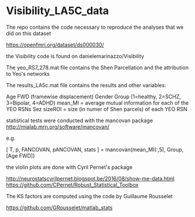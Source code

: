 # Visibility_LA5C_data
The repo contains the code necessary to reproduce the analyses that we did on this dataset

https://openfmri.org/dataset/ds000030/

the Visibility code is found on danielemarinazzo/Visibility

The yeo_RS7_278.mat file contains the Shen Parcellation and the attribution to Yeo's networks

The results_LA5c.mat file contains the results and other variables:

Age
FWD (framewise displacement)
Gender
Group (1=healthy, 2=SCHZ, 3=Bipolar, 4=ADHD)
mean_MI = average mutual information for each of the YEO RSNs
Sez
sizeROI = size (in numer of Shen parcels) of each YEO RSN

statistical tests were conducted with the mancovan package http://mialab.mrn.org/software/mancovan/

e.g.

[ T, p, FANCOVAN, pANCOVAN, stats ] = mancovan(mean_MI(:,5), Group,[Age FWD])

the violin plots are done with Cyril Pernet's package

http://neurostatscyrilpernet.blogspot.be/2016/08/show-me-data.html
https://github.com/CPernet/Robust_Statistical_Toolbox

The KS factors are computed using the code by Guillaume Rousselet

https://github.com/GRousselet/matlab_stats
